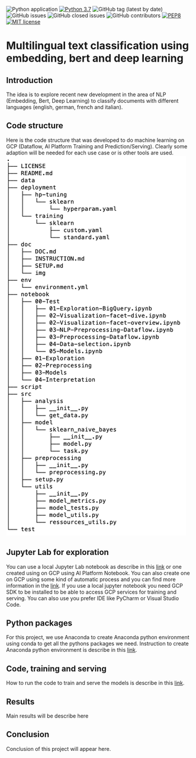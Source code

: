 ![Python application](https://github.com/tarrade/proj_multilingual_text_classification/workflows/Python%20application/badge.svg)
[![Python 3.7](https://img.shields.io/badge/python-3.7-blue.svg)](https://www.python.org/downloads/release/python-376/)
![GitHub tag (latest by date)](https://img.shields.io/github/v/tag/tarrade/proj_multilingual_text_classification)
![GitHub issues](https://img.shields.io/github/issues-raw/tarrade/proj_multilingual_text_classification)
![GitHub closed issues](https://img.shields.io/github/issues-closed-raw/tarrade/proj_multilingual_text_classification)
![GitHub contributors](https://img.shields.io/github/contributors/tarrade/proj_multilingual_text_classification)
[![PEP8](https://img.shields.io/badge/code%20style-pep8-green.svg)](https://www.python.org/dev/peps/pep-0008/)
[![MIT license](https://img.shields.io/badge/License-MIT-blue.svg)](https://lbesson.mit-license.org/)

# Multilingual text classification using embedding, bert and deep learning

## Introduction
The idea is to explore recent new development in the area of NLP (Embedding, Bert, Deep Learning)
to classify documents with different languages (english, german, french and italian).

## Code structure
Here is the code structure that was developed to do machine learning on GCP (Dataflow, AI Platform Training and Prediction/Serving).
Clearly some adaption will be needed for each use case or is other tools are used.
![alt text](./doc/img/tree.png)

## Jupyter Lab for exploration
You can use a local Jupyter Lab notebook as describe in this [link](doc/local_jupyter_lab_installation.md) or one created using on GCP using AI Platform Notebook.
You can also create one on GCP using some kind of automatic process and you can find more information in the [link](doc/creation_ai_platform_notebook.md).
If you use a local jupyter notebook you need GCP SDK to be installed to be able to access GCP services for training and serving.
You can also use you prefer IDE like PyCharm or Visual Studio Code.

## Python packages
For this project, we use Anaconda to create Anaconda python environment using conda to get all the pythons packages we need.
Instruction to create Anaconda python environment is describe in this 
[link](doc/conda_env.md).

## Code, training and serving
How to run the code to train and serve the models is describe in this 
[link](doc/instruction_run_code.md).

## Results
Main results will be describe here

## Conclusion
Conclusion of this project will appear here.
